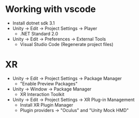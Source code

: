 
# Working with vscode
- Install dotnet sdk 3.1
- Unity -> Edit -> Project Settings -> Player
    - .NET Standard 2.0
- Unity -> Edit -> Preferences -> External Tools
    - Visual Studio Code (Regenerate project files)

# XR 
- Unity -> Edit -> Project Settings -> Package Manager
    - "Enable Preview Packages"
- Unity -> Window -> Package Manager 
    - XR Interaction Toolkit
- Unity -> Edit -> Project Settings -> XR Plug-in Management 
    - Install XR Plugin Manager
    - Plugin providers -> "Oculus" and "Unity Mock HMD"
